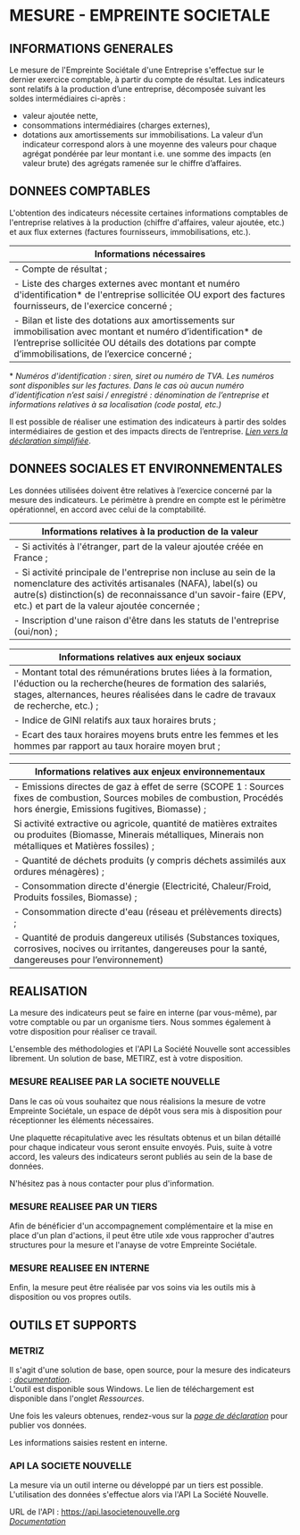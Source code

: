 # MESURE - EMPREINTE SOCIETALE

## INFORMATIONS GENERALES

Le mesure de l'Empreinte Sociétale d'une Entreprise s'effectue sur le dernier exercice comptable, à partir du compte de résultat. Les indicateurs sont relatifs à la production d’une entreprise, décomposée suivant les soldes intermédiaires ci-après : 
* valeur ajoutée nette, 
* consommations intermédiaires (charges externes),
* dotations aux amortissements sur immobilisations. 
La valeur d’un indicateur correspond alors à une moyenne des valeurs pour chaque agrégat pondérée par leur montant i.e. une somme des impacts (en valeur brute) des agrégats ramenée sur le chiffre d’affaires.

## DONNEES COMPTABLES

L'obtention des indicateurs nécessite certaines informations comptables de l'entreprise relatives à la production (chiffre d'affaires, valeur ajoutée, etc.) et aux flux externes (factures fournisseurs, immobilisations, etc.).

 | Informations nécessaires |
 | ------------------------ |
 | - Compte de résultat ;   |
 | - Liste des charges externes avec montant et numéro d'identification* de l'entreprise sollicitée OU export des factures fournisseurs, de l'exercice concerné ; |
 | - Bilan et liste des dotations aux amortissements sur immobilisation avec montant et numéro d’identification* de l’entreprise sollicitée OU détails des dotations par compte d’immobilisations, de l’exercice concerné ; |

\* *Numéros d'identification : siren, siret ou numéro de TVA. Les numéros sont disponibles sur les factures. Dans le cas où aucun numéro d’identification n’est saisi / enregistré : dénomination de l’entreprise et informations relatives à sa localisation (code postal, etc.)*

Il est possible de réaliser une estimation des indicateurs à partir des soldes intermédiaires de gestion et des impacts directs de l’entreprise. 
[*Lien vers la déclaration simplifiée*](/publication-simplifiee).

## DONNEES SOCIALES ET ENVIRONNEMENTALES

Les données utilisées doivent être relatives à l’exercice concerné par la mesure des indicateurs. Le périmètre à prendre en compte est le périmètre opérationnel, en accord avec celui de la comptabilité.

 | Informations relatives à la production de la valeur |
 | --------------------------------------------------- |
 | - Si activités à l'étranger, part de la valeur ajoutée créée en France ; |
 | - Si activité principale de l'entreprise non incluse au sein de la nomenclature des activités artisanales (NAFA), label(s) ou autre(s) distinction(s) de reconnaissance d'un savoir-faire (EPV, etc.) et part de la valeur ajoutée concernée ; |
 | - Inscription d'une raison d'être dans les statuts de l'entreprise (oui/non) ; |

 | Informations relatives aux enjeux sociaux |
 | ----------------------------------------- |
 | - Montant total des rémunérations brutes liées à la formation, l'éduction ou la recherche(heures de formation des salariés, stages, alternances, heures réalisées dans le cadre de travaux de recherche, etc.) ; |
 | - Indice de GINI relatifs aux taux horaires bruts ; |
 | - Ecart des taux horaires moyens bruts entre les femmes et les hommes par rapport au taux horaire moyen brut ; |

 | Informations relatives aux enjeux environnementaux |
 | -------------------------------------------------- |
 | - Emissions directes de gaz à effet de serre (SCOPE 1 : Sources fixes de combustion, Sources mobiles de combustion, Procédés hors énergie, Emissions fugitives, Biomasse) ; |
 | Si activité extractive ou agricole, quantité de matières extraites ou produites (Biomasse, Minerais métalliques, Minerais non métalliques et Matières fossiles) ; |
 | - Quantité de déchets produits (y compris déchets assimilés aux ordures ménagères) ; |
 | - Consommation directe d'énergie (Electricité, Chaleur/Froid, Produits fossiles, Biomasse) ; |
 | - Consommation directe d'eau (réseau et prélèvements directs) ; |
 | - Quantité de produis dangereux utilisés (Substances toxiques, corrosives, nocives ou irritantes, dangereuses pour la santé, dangereuses pour l’environnement) |

## REALISATION

La mesure des indicateurs peut se faire en interne (par vous-même), par votre comptable ou par un organisme tiers. Nous sommes également à votre disposition pour réaliser ce travail.

L'ensemble des méthodologies et l'API La Société Nouvelle sont accessibles librement. Un solution de base, METIRZ, est à votre disposition.

### MESURE REALISEE PAR LA SOCIETE NOUVELLE

Dans le cas où vous souhaitez que nous réalisions la mesure de votre Empreinte Sociétale, un espace de dépôt vous sera mis à disposition pour réceptionner les éléments nécessaires.

Une plaquette récapitulative avec les résultats obtenus et un bilan détaillé pour chaque indicateur vous seront ensuite envoyés. Puis, suite à votre accord, les valeurs des indicateurs seront publiés au sein de la base de données.

N'hésitez pas à nous contacter pour plus d'information.

### MESURE REALISEE PAR UN TIERS

Afin de bénéficier d'un accompagnement complémentaire et la mise en place d'un plan d'actions, il peut être utile xde vous rapprocher d'autres structures pour la mesure et l'anayse de votre Empreinte Sociétale.

### MESURE REALISEE EN INTERNE

Enfin, la mesure peut être réalisée par vos soins via les outils mis à disposition ou vos propres outils.

## OUTILS ET SUPPORTS

### METRIZ

Il s'agit d'une solution de base, open source, pour la mesure des indicateurs : [*documentation*](https://github.com/SylvainH-LSN/LaSocieteNouvelle-METRIZ/blob/master/DOCUMENTATION.md).  
L'outil est disponible sous Windows. Le lien de téléchargement est disponible dans l'onglet *Ressources*.

Une fois les valeurs obtenues, rendez-vous sur la [*page de déclaration*](/publication) pour publier vos données.

Les informations saisies restent en interne.

### API LA SOCIETE NOUVELLE

La mesure via un outil interne ou développé par un tiers est possible. L'utilisation des données s'effectue alors via l'API La Société Nouvelle.

URL de l'API : https://api.lasocietenouvelle.org  
[*Documentation*](/documentation-api)

